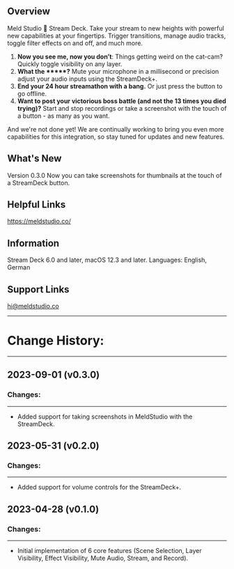 
## Overview

Meld Studio 💙 Stream Deck. Take your stream to new heights with powerful new capabilities at your fingertips. Trigger transitions, manage audio tracks, toggle filter effects on and off, and much more. 

1. **Now you see me, now you don’t**: Things getting weird on the cat-cam? Quickly toggle visibility on any layer.
2. **What the \*\*\*\*\*?** Mute your microphone in a millisecond or precision adjust your audio inputs using the StreamDeck+.
4. **End your 24 hour streamathon with a bang.** Or just press the button to go offline.
5. **Want to post your victorious boss battle (and not the 13 times you died trying)?** Start and stop recordings or take a screenshot with the touch of a button - as many as you want.

And we're not done yet! We are continually working to bring you even more capabilities for this integration, so stay tuned for updates and new features.

## What's New

Version 0.3.0
Now you can take screenshots for thumbnails at the touch of a StreamDeck button.

## Helpful Links

https://meldstudio.co/

## Information

Stream Deck 6.0 and later, macOS 12.3 and later.
Languages: English, German

## Support Links

hi@meldstudio.co 



------------
# Change History:
------------

## 2023-09-01 (v0.3.0)
### Changes:
-----------
- Added support for taking screenshots in MeldStudio with the StreamDeck.


## 2023-05-31 (v0.2.0)
### Changes:
-----------
- Added support for volume controls for the StreamDeck+.


## 2023-04-28 (v0.1.0)
### Changes:
-----------
- Initial implementation of 6 core features (Scene Selection, Layer Visibility, Effect Visibility, Mute Audio, Stream, and Record).



